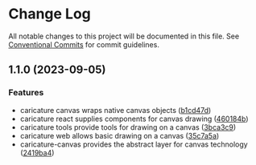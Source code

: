 # Change Log

All notable changes to this project will be documented in this file.
See [Conventional Commits](https://conventionalcommits.org) for commit guidelines.

## 1.1.0 (2023-09-05)


### Features

* caricature canvas wraps native canvas objects ([b1cd47d](https://github.com/zthun/caricature/commit/b1cd47d1a50592b78fbf88e69759f1a449950d44))
* caricature react supplies components for canvas drawing ([460184b](https://github.com/zthun/caricature/commit/460184b59e76af7b129ef923dcf494038dc02711))
* caricature tools provide tools for drawing on a canvas ([3bca3c9](https://github.com/zthun/caricature/commit/3bca3c9c9b7261888e590351ef888197ced34cff))
* caricature web allows basic drawing on a canvas ([35c7a5a](https://github.com/zthun/caricature/commit/35c7a5af674e8fd9ecfe7d0b7702703fcea4b4e6))
* caricature-canvas provides the abstract layer for canvas technology ([2419ba4](https://github.com/zthun/caricature/commit/2419ba4c24f5abd2f5d3ab9dab097b6448572934))
